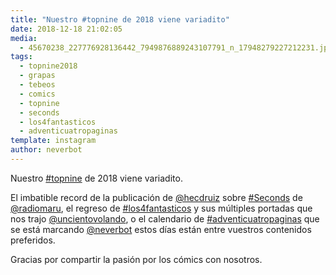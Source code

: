 ```yaml
---
title: "Nuestro #topnine de 2018 viene variadito"
date: 2018-12-18 21:02:05
media: 
  - 45670238_227776928136442_7949876889243107791_n_17948279227212231.jpg
tags: 
  - topnine2018
  - grapas
  - tebeos
  - comics
  - topnine
  - seconds
  - los4fantasticos
  - adventicuatropaginas
template: instagram
author: neverbot
---
```


Nuestro [#topnine](/tags/topnine) de 2018 viene variadito.

El imbatible record de la publicación de [@hecdruiz](https://instagram.com/hecdruiz) sobre [#Seconds](/tags/seconds) de [@radiomaru](https://instagram.com/radiomaru), el regreso de [#los4fantasticos](/tags/los4fantasticos) y sus múltiples portadas que nos trajo [@uncientovolando](https://instagram.com/uncientovolando), o el calendario de [#adventicuatropaginas](/tags/adventicuatropaginas) que se está marcando [@neverbot](https://instagram.com/neverbot) estos días están entre vuestros contenidos preferidos.

Gracias por compartir la pasión por los cómics con nosotros.
